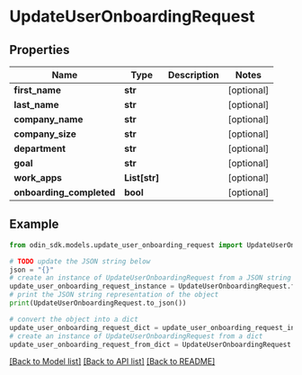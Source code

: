 # UpdateUserOnboardingRequest


## Properties

Name | Type | Description | Notes
------------ | ------------- | ------------- | -------------
**first_name** | **str** |  | [optional] 
**last_name** | **str** |  | [optional] 
**company_name** | **str** |  | [optional] 
**company_size** | **str** |  | [optional] 
**department** | **str** |  | [optional] 
**goal** | **str** |  | [optional] 
**work_apps** | **List[str]** |  | [optional] 
**onboarding_completed** | **bool** |  | [optional] 

## Example

```python
from odin_sdk.models.update_user_onboarding_request import UpdateUserOnboardingRequest

# TODO update the JSON string below
json = "{}"
# create an instance of UpdateUserOnboardingRequest from a JSON string
update_user_onboarding_request_instance = UpdateUserOnboardingRequest.from_json(json)
# print the JSON string representation of the object
print(UpdateUserOnboardingRequest.to_json())

# convert the object into a dict
update_user_onboarding_request_dict = update_user_onboarding_request_instance.to_dict()
# create an instance of UpdateUserOnboardingRequest from a dict
update_user_onboarding_request_from_dict = UpdateUserOnboardingRequest.from_dict(update_user_onboarding_request_dict)
```
[[Back to Model list]](../README.md#documentation-for-models) [[Back to API list]](../README.md#documentation-for-api-endpoints) [[Back to README]](../README.md)


